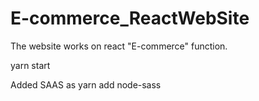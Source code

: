 # E-commerce_ReactWebSite
The website works on react "E-commerce" function.


yarn start

Added SAAS as
yarn add node-sass